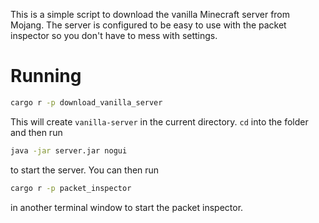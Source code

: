 This is a simple script to download the vanilla Minecraft server from Mojang.
The server is configured to be easy to use with the packet inspector so you don't have to mess with settings.

# Running

```bash
cargo r -p download_vanilla_server
```

This will create `vanilla-server` in the current directory. `cd` into the folder and then run

```bash
java -jar server.jar nogui
```

to start the server. You can then run

```bash
cargo r -p packet_inspector
```

in another terminal window to start the packet inspector.
